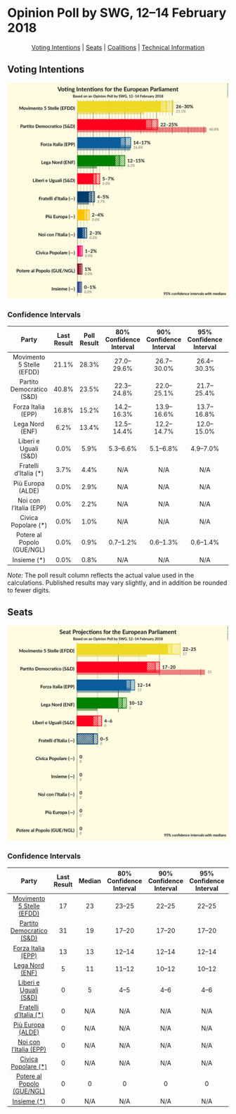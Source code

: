# Opinion Poll by SWG, 12–14 February 2018

<p align="center"><a href="#voting-intentions">Voting Intentions</a> | <a href="#seats">Seats</a> | <a href="#coalitions">Coalitions</a> | <a href="#technical-information">Technical Information</a></p>

## Voting Intentions

![Graph with voting intentions not yet produced](2018-02-14-SWG.png "Voting Intentions")

### Confidence Intervals

| Party | Last Result | Poll Result | 80% Confidence Interval | 90% Confidence Interval | 95% Confidence Interval | 99% Confidence Interval |
|:-----:|:-----------:|:-----------:|:-----------------------:|:-----------------------:|:-----------------------:|:-----------------------:|
| Movimento 5 Stelle (EFDD) | 21.1% | 28.3% | 27.0–29.6% |26.7–30.0% |26.4–30.3% |25.8–31.0% |
| Partito Democratico (S&D) | 40.8% | 23.5% | 22.3–24.8% |22.0–25.1% |21.7–25.4% |21.1–26.0% |
| Forza Italia (EPP) | 16.8% | 15.2% | 14.2–16.3% |13.9–16.6% |13.7–16.8% |13.2–17.4% |
| Lega Nord (ENF) | 6.2% | 13.4% | 12.5–14.4% |12.2–14.7% |12.0–15.0% |11.5–15.5% |
| Liberi e Uguali (S&D) | 0.0% | 5.9% | 5.3–6.6% |5.1–6.8% |4.9–7.0% |4.7–7.4% |
| Fratelli d’Italia (*) | 3.7% | 4.4% | N/A |N/A |N/A |N/A |
| Più Europa (ALDE) | 0.0% | 2.9% | N/A |N/A |N/A |N/A |
| Noi con l’Italia (EPP) | 0.0% | 2.2% | N/A |N/A |N/A |N/A |
| Civica Popolare (*) | 0.0% | 1.0% | N/A |N/A |N/A |N/A |
| Potere al Popolo (GUE/NGL) | 0.0% | 0.9% | 0.7–1.2% |0.6–1.3% |0.6–1.4% |0.5–1.6% |
| Insieme (*) | 0.0% | 0.8% | N/A |N/A |N/A |N/A |

*Note:* The poll result column reflects the actual value used in the calculations. Published results may vary slightly, and in addition be rounded to fewer digits.

## Seats

![Graph with seats not yet produced](2018-02-14-SWG-seats.png "Seats")

### Confidence Intervals

| Party | Last Result | Median | 80% Confidence Interval | 90% Confidence Interval | 95% Confidence Interval | 99% Confidence Interval |
|:-----:|:-----------:|:------:|:-----------------------:|:-----------------------:|:-----------------------:|:-----------------------:|
| <a href="#movimento-5-stelle-(efdd)">Movimento 5 Stelle (EFDD)</a> | 17 | 23 | 23–25 |22–25 |22–25 |22–26 |
| <a href="#partito-democratico-(s&d)">Partito Democratico (S&D)</a> | 31 | 19 | 17–20 |17–20 |17–20 |17–21 |
| <a href="#forza-italia-(epp)">Forza Italia (EPP)</a> | 13 | 13 | 12–14 |12–14 |12–14 |11–14 |
| <a href="#lega-nord-(enf)">Lega Nord (ENF)</a> | 5 | 11 | 11–12 |10–12 |10–12 |10–13 |
| <a href="#liberi-e-uguali-(s&d)">Liberi e Uguali (S&D)</a> | 0 | 5 | 4–5 |4–6 |4–6 |4–6 |
| <a href="#fratelli-d’italia-(*)">Fratelli d’Italia (*)</a> | 0 | N/A | N/A |N/A |N/A |N/A |
| <a href="#più-europa-(alde)">Più Europa (ALDE)</a> | 0 | N/A | N/A |N/A |N/A |N/A |
| <a href="#noi-con-l’italia-(epp)">Noi con l’Italia (EPP)</a> | 0 | N/A | N/A |N/A |N/A |N/A |
| <a href="#civica-popolare-(*)">Civica Popolare (*)</a> | 0 | N/A | N/A |N/A |N/A |N/A |
| <a href="#potere-al-popolo-(gue/ngl)">Potere al Popolo (GUE/NGL)</a> | 0 | 0 | 0 |0 |0 |0 |
| <a href="#insieme-(*)">Insieme (*)</a> | 0 | N/A | N/A |N/A |N/A |N/A |

